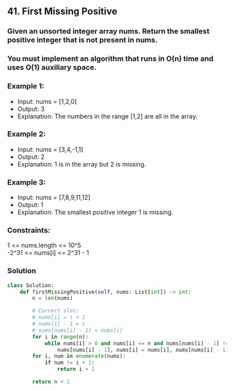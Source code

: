 ## 41. First Missing Positive
### Given an unsorted integer array nums. Return the smallest positive integer that is not present in nums.

### You must implement an algorithm that runs in O(n) time and uses O(1) auxiliary space.

### Example 1:
* Input: nums = [1,2,0]
* Output: 3
* Explanation: The numbers in the range [1,2] are all in the array.

### Example 2:
* Input: nums = [3,4,-1,1]
* Output: 2
* Explanation: 1 is in the array but 2 is missing.

### Example 3:
* Input: nums = [7,8,9,11,12]
* Output: 1
* Explanation: The smallest positive integer 1 is missing.

### Constraints:
1 <= nums.length <= 10^5  
-2^31 <= nums[i] <= 2^31 - 1

### Solution
```python []
class Solution:
    def firstMissingPositive(self, nums: List[int]) -> int:
        n = len(nums)

        # Correct slot:
        # nums[i] = i + 1
        # nums[i] - 1 = i
        # nums[nums[i] - 1] = nums[i]
        for i in range(n):
            while nums[i] > 0 and nums[i] <= n and nums[nums[i] - 1] != nums[i]:
                nums[nums[i] - 1], nums[i] = nums[i], nums[nums[i] - 1]
        for i, num in enumerate(nums):
            if num != i + 1:
                return i + 1

        return n + 1
```

